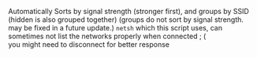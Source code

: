 Automatically Sorts by signal strength (stronger first), and groups by SSID (hidden is also grouped together) (groups do not sort by signal strength. may be fixed in a future update.)
`netsh` which this script uses, can sometimes not list the networks properly when connected  ; (<br>
you might need to disconnect for better response 

